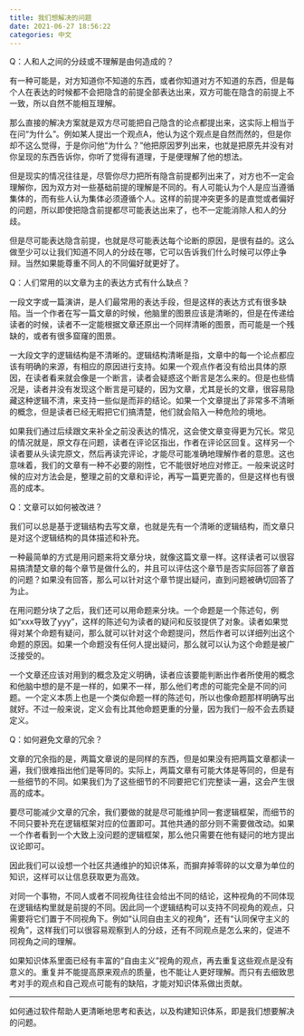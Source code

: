 ```yaml
---
title: 我们想解决的问题
date: 2021-06-27 18:56:22
categories: 中文
---
```


Q：人和人之间的分歧或不理解是由何造成的？

有一种可能是，对方知道你不知道的东西，或者你知道对方不知道的东西，但是每个人在表达的时候都不会把隐含的前提全部表达出来，双方可能在隐含的前提上不一致，所以自然不能相互理解。

那么直接的解决方案就是双方尽可能把自己隐含的论点都提出来，这实际上相当于在问“为什么”。例如某人提出一个观点A，他认为这个观点是自然而然的，但是你却不这么觉得，于是你问他“为什么？”他把原因罗列出来，也就是把原先并没有对你呈现的东西告诉你，你听了觉得有道理，于是便理解了他的想法。

但是现实的情况往往是，尽管你尽力把所有隐含前提都列出来了，对方也不一定会理解你，因为双方对一些基础前提的理解是不同的。有人可能认为个人是应当遵循集体的，而有些人认为集体必须遵循个人。这样的前提冲突更多的是直觉或者偏好的问题，所以即使把隐含前提都尽可能表达出来了，也不一定能消除人和人的分歧。

但是尽可能表达隐含前提，也就是尽可能表达每个论断的原因，是很有益的。这么做至少可以让我们知道不同人的分歧在哪，它可以告诉我们什么时候可以停止争辩。当然如果能尊重不同人的不同偏好就更好了。

Q：人们常用的以文章为主的表达方式有什么缺点？

一段文字或一篇演讲，是人们最常用的表达手段，但是这样的表达方式有很多缺陷。当一个作者在写一篇文章的时候，他脑里的图景应该是清晰的，但是在传递给读者的时候，读者不一定能根据文章还原出一个同样清晰的图景，而可能是一个残缺的，或者有很多窟窿的图景。

一大段文字的逻辑结构是不清晰的。逻辑结构清晰是指，文章中的每一个论点都应该有明确的来源，有相应的原因进行支持。如果一个观点作者没有给出具体的原因，在读者看来就会像是一个断言，读者会疑惑这个断言是怎么来的。但是也些情况是，读者并没有发现这个断言是可疑的，因为文章，尤其是长的文章，很容易隐藏这种逻辑不清，来支持一些似是而非的结论。如果一个文章提出了非常多不清晰的概念，但是读者已经无暇把它们搞清楚，他们就会陷入一种危险的境地。

如果我们通过后续跟文来补全之前没表达的情况，这会使文章变得更为冗长。常见的情况就是，原文存在问题，读者在评论区指出，作者在评论区回复。这样另一个读者要从头读完原文，然后再读完评论，才能尽可能准确地理解作者的意思。这也意味着，我们的文章有一种不必要的刚性，它不能很好地应对修正。一般来说这时候的应对方法会是，整理之前的文章和评论，再写一篇更完善的，但是这样也有很高的成本。

Q：文章可以如何被改进？

我们可以总是基于逻辑结构去写文章，也就是先有一个清晰的逻辑结构，而文章只是对这个逻辑结构的具体描述和补充。

一种最简单的方式是用问题来将文章分块，就像这篇文章一样。这样读者可以很容易搞清楚文章的每个章节是做什么的，并且可以评估这个章节是否实际回答了章首的问题？如果没有回答，那么可以针对这个章节提出疑问，直到问题被确切回答了为止。

在用问题分块了之后，我们还可以用命题来分块。一个命题是一个陈述句，例如“xxx导致了yyy”，这样的陈述句为读者的疑问和反驳提供了对象。读者如果觉得对某个命题有疑问，那么就可以针对这个命题提问，然后作者可以详细列出这个命题的原因。如果一个命题没有任何人提出疑问，那么就可以认为这个命题是被广泛接受的。

一个文章还应该对用到的概念及定义明确，读者应该要能判断出作者所使用的概念和他脑中想的是不是一样的，如果不一样，那么他们考虑的可能完全是不同的问题。一个定义本质上也是一个类似命题一样的陈述句，所以也像命题那样明确写出就好。不过一般来说，定义会有比其他命题更重的分量，因为我们一般不会去质疑定义。

Q：如何避免文章的冗余？

文章的冗余指的是，两篇文章说的是同样的东西，但是如果没有把两篇文章都读一遍，我们很难指出他们是等同的。实际上，两篇文章有可能大体是等同的，但是有一些细节的不同。如果我们为了这些细节的不同要把它们完整读一遍，这会产生很高的成本。

要尽可能减少文章的冗余，我们要做的就是尽可能维护同一套逻辑框架，而细节的不同只要补充在逻辑框架对应的位置即可。其他共通的部分则不需要做改动。如果一个作者看到一个大致上没问题的逻辑框架，那么他只需要在他有疑问的地方提出议论即可。

因此我们可以设想一个社区共通维护的知识体系，而摒弃掉零碎的以文章为单位的知识，这样可以让信息获取更为高效。

对同一个事物，不同人或者不同视角往往会给出不同的结论，这种视角的不同体现在逻辑结构里就是前提的不同。因此同一个逻辑结构可以支持不同视角的观点，只需要将它们置于不同视角下。例如“认同自由主义的视角”，还有“认同保守主义的视角”，这样我们可以很容易观察到人的分歧，还有不同观点是怎么来的，促进不同视角之间的理解。

如果知识体系里面已经有丰富的“自由主义”视角的观点，再去重复这些观点是没有意义的。重复并不能提高原来观点的质量，也不能让人更好理解。而只有去细致思考对手的观点和自己观点可能有的缺陷，才能对知识体系做出贡献。

------

如何通过软件帮助人更清晰地思考和表达，以及构建知识体系，即是我们想要解决的问题。